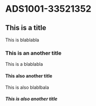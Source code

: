 # ADS1001-33521352

## This is a title

This is blablabla

### This is an another title

This is a blablabla

#### This also another title

This is also blablbala

##### This is also another title

